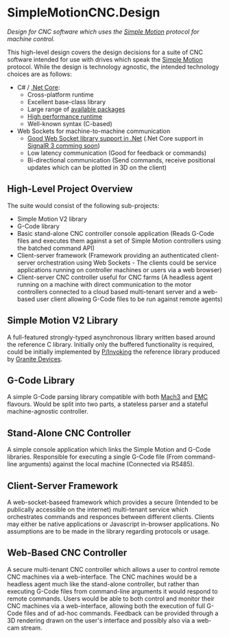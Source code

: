 # SimpleMotionCNC.Design 
*Design for CNC software which uses the [Simple Motion](http://granitedevices.com/wiki/SimpleMotion_V2) protocol for machine control.*

This high-level design covers the design decisions for a suite of CNC software intended for use with drives which speak the [Simple Motion](http://granitedevices.com/wiki/SimpleMotion_V2) protocol. While the design is technology agnostic, the intended technology choices are as follows:
* C# / [.Net Core](https://dotnet.github.io/):
  * Cross-platform runtime
  * Excellent base-class library
  * Large range of [available packages](https://www.nuget.org/)
  * [High performance runtime](https://blogs.msdn.microsoft.com/dotnet/2013/09/30/ryujit-the-next-generation-jit-compiler-for-net/)
  * Well-known syntax (C-based)
* Web Sockets for machine-to-machine communication
  * [Good Web Socket library support in .Net](http://signalr.net/) (.Net Core support in [SignalR 3 comming soon](https://github.com/aspnet/Home/wiki/Roadmap#future-work))
  * Low latency communication (Good for feedback or commands)
  * Bi-directional communication (Send commands, receive positional updates which can be plotted in 3D on the client)

## High-Level Project Overview
The suite would consist of the following sub-projects:
* Simple Motion V2 library
* G-Code library
* Basic stand-alone CNC controller console application (Reads G-Code files and executes them against a set of Simple Motion controllers using the batched command API)
* Client-server framework (Framework providing an authenticated client-server orchestration using Web Sockets - The clients could be service applications running on controller machines or users via a web browser)
* Client-server CNC controller useful for CNC farms (A headless agent running on a machine with direct communication to the motor controllers connected to a cloud based multi-tenant server and a web-based user client allowing G-Code files to be run against remote agents)

## Simple Motion V2 Library
A full-featured strongly-typed asynchronous library written based around the reference C library. Initially only the buffered functionality is required, could be initially implemented by [P/Invoking](https://en.wikipedia.org/wiki/Platform_Invocation_Services) the reference library produced by [Granite Devices](http://granitedevices.com/wiki/SimpleMotion_V2#Library).

## G-Code Library
A simple G-Code parsing library compatible with both [Mach3](http://machmotion.com/cnc-info/g-code.html) and [EMC](http://linuxcnc.org/docs/html/gcode.html) flavours. Would be split into two parts, a stateless parser and a stateful machine-agnostic controller.

## Stand-Alone CNC Controller
A simple console application which links the Simple Motion and G-Code libraries. Responsible for executing a single G-Code file (From command-line arguments) against the local machine (Connected via RS485).

## Client-Server Framework
A web-socket-baseed framework which provides a secure (Intended to be publically accessible on the internet) multi-tenant service which orchestrates commands and responces between different clients. Clients may either be native applications or Javascript in-browser applications. No assumptions are to be made in the library regarding protocols or usage.

## Web-Based CNC Controller
A secure multi-tenant CNC controller which allows a user to control remote CNC machines via a web-interface. The CNC machines would be a headless agent much like the stand-alone controller, but rather than executing G-Code files from command-line arguments it would respond to remote commands. Users would be able to both control and monitor their CNC machines via a web-interface, allowing both the execution of full G-Code files and of ad-hoc commands. Feedback can be provided through a 3D rendering drawn on the user's interface and possibly also via a web-cam stream.
